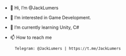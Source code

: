 - 👋 Hi, I’m @JackLumers
- 👀 I’m interested in Game Development.
- 🌱 I’m currently learning Unity, C#
- 📫 How to reach me
        
        Telegram: @JackLumers | https://t.me/JackLumers

<!---
JackLumers/JackLumers is a ✨ special ✨ repository because its `README.md` (this file) appears on your GitHub profile.
You can click the Preview link to take a look at your changes.
--->
